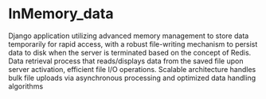 # InMemory_data
Django application utilizing advanced memory management to store data temporarily for rapid access, with a robust file-writing
mechanism to persist data to disk when the server is terminated based on the concept of Redis.
Data retrieval process that reads/displays data from the saved file upon server activation, efficient file I/O operations. Scalable
architecture handles bulk file uploads via asynchronous processing and optimized data handling algorithms
